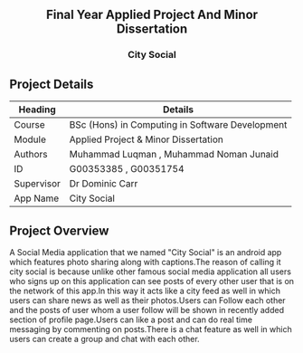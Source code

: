 <h2 align="center">
    Final Year Applied Project And Minor Dissertation
</h3>

<h3 align="center">
   City Social
</h4>


## Project Details
Heading     | Details
------------|-------------------------------------
Course      | BSc (Hons) in Computing in Software Development
Module      | Applied Project & Minor Dissertation
Authors     | Muhammad Luqman , Muhammad Noman Junaid
ID          | G00353385 , G00351754
Supervisor  | Dr Dominic Carr
App Name    | City Social

## Project Overview
A Social Media application that we named "City Social" is an android app which features photo sharing along with captions.The reason of calling it city social is because unlike other famous social media application all users who signs up on this application can see posts of every other user that is on the network of this app.In this way it acts like a city feed as well in which users can share news as well as their photos.Users can Follow each other and the posts of user whom a user follow will be shown in recently added section of profile page.Users can like a post and can do real time messaging by commenting on posts.There is a chat feature as well in which users can create a group and chat with each other.
